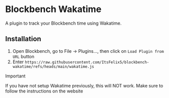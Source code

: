 # Blockbench Wakatime

A plugin to track your Blockbench time using Wakatime.

## Installation

1. Open Blockbench, go to File -> Plugins..., then click on `Load Plugin from URL` button
2. Enter `https://raw.githubusercontent.com/ItsFelix5/blockbench-wakatime/refs/heads/main/wakatime.js`

> [!IMPORTANT]
> If you have not setup Wakatime previously, this will NOT work. Make sure to follow the instructions on the website
